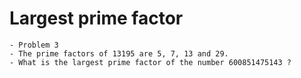 # Largest prime factor
	- Problem 3
	- The prime factors of 13195 are 5, 7, 13 and 29.
	- What is the largest prime factor of the number 600851475143 ?
	